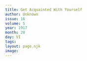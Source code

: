 ```yaml
---
title: Get Acquainted With Yourself
author: Unknown
issue: 16
volume: 5
year: 1917
month: 20
day: VI
tags:
layout: page.njk
image:
---
```

